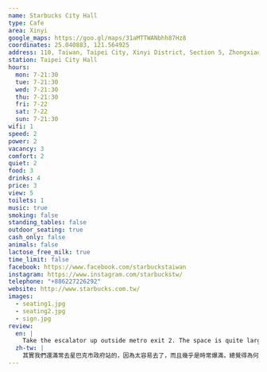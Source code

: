 ```yaml
---
name: Starbucks City Hall
type: Cafe
area: Xinyi
google_maps: https://goo.gl/maps/31aMTTWANbhh87Hz8
coordinates: 25.040883, 121.564925
address: 110, Taiwan, Taipei City, Xinyi District, Section 5, Zhongxiao East Road, 8號2樓
station: Taipei City Hall
hours:
  mon: 7-21:30
  tue: 7-21:30
  wed: 7-21:30
  thu: 7-21:30
  fri: 7-22
  sat: 7-22
  sun: 7-21:30
wifi: 1
speed: 2
power: 2
vacancy: 3
comfort: 2
quiet: 2
food: 3
drinks: 4
price: 3
view: 5
toilets: 1
music: true
smoking: false
standing_tables: false
outdoor_seating: true
cash_only: false
animals: false
lactose_free_milk: true
time_limit: false
facebook: https://www.facebook.com/starbuckstaiwan
instagram: https://www.instagram.com/starbuckstw/
telephone: "+886227226292"
website: http://www.starbucks.com.tw/
images:
  - seating1.jpg
  - seating2.jpg
  - sign.jpg
review:
  en: |
    Take the escalator up outside metro exit 2. The space is quite large, but can get very crowded, especially in the afternoon/evening and on weekends. There are no restrooms inside the Starbucks so you'll have to use the public restrooms available in the department store or by the MRT, which is quite a big inconvenience. The seats furthest in overlooking the big intersection have a nice view.
  zh-tw: |
    其實我們還滿常去星巴克市政府站的，因為太容易去了，而且幾乎是時常爆滿，總覺得為何而寫，所以一直都沒有動筆。第一次來的人只要知道找到統一時代戶外的手扶梯上二樓，不要像我一樣繞了一大圈才找到了 :P。這裡最大的缺點就是沒有廁所，必須到百貨公司或捷運使用，非常不方便，不過如果能一早來佔到面向大十字路口的位置就是勝利，在這裡看人群和車潮川流是件非常有趣的事，就像在涉谷的十字路口上方一樣。
---
```

